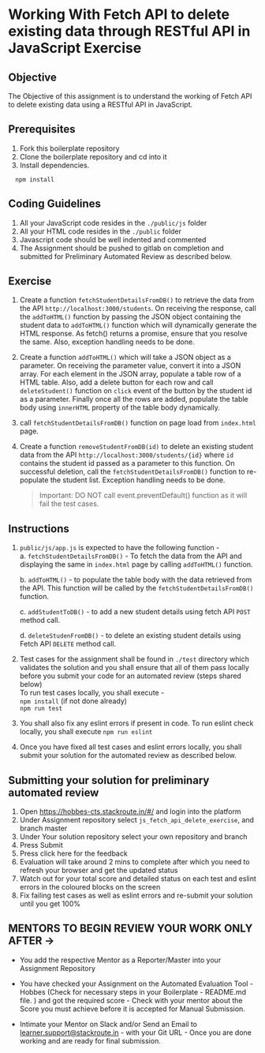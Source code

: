 # Working With Fetch API to delete existing data through RESTful API in JavaScript Exercise

## Objective

The Objective of this assignment is to understand the working of Fetch API to delete existing data using a RESTful API in JavaScript.  

## Prerequisites

1. Fork this boilerplate repository  
2. Clone the boilerplate repository and cd into it  
3. Install dependencies. 

```
  npm install
```

## Coding Guidelines
  
1. All your JavaScript code resides in the `./public/js` folder 
1. All your HTML code resides in the `./public` folder 
2. Javascript code should be well indented and commented  
3. The Assignment should be pushed to gitlab on completion and submitted for Preliminary Automated Review as described below.  
  
## Exercise

1. Create a function `fetchStudentDetailsFromDB()`
  to retrieve the data from the API
  `http://localhost:3000/students`.
  On receiving the response, call the `addToHTML()` function by
  passing the JSON object containing the student data to `addToHTML()`
  function which will dynamically generate the HTML response.
  As fetch() returns a promise, ensure that you
  resolve the same. Also, exception handling needs to be done.
2. Create a function `addToHTML()` which will take
  a JSON object as a parameter. On receiving the
  parameter value, convert it into a JSON array.
  For each element in the JSON array, populate a table
  row of a HTML table. Also, add a delete button for each row and call `deleteStudent()`
  function on `click` event of the button by the student id as a parameter.
  Finally once all the rows are added, populate the table body using `innerHTML` property 
  of the table body dynamically.
3. call `fetchStudentDetailsFromDB()` function on page load from `index.html` page.  

4. Create a function `removeStudentFromDB(id)`
  to delete an existing student data from the API
  `http://localhost:3000/students/{id}` where `id` contains the student id passed as a parameter to this function.
  On successful deletion, call the `fetchStudentDetailsFromDB()` function to
  re-populate the student list. Exception handling needs to be done.
 

    > Important: DO NOT call event.preventDefault() function as it will fail the test cases.


## Instructions 
   
 1. `public/js/app.js` is expected to have the following function -  
 	a. `fetchStudentDetailsFromDB()` - To fetch the data from the API and displaying the same in `index.html` page by calling `addToHTML()` function.
  
    b. `addToHTML()` - to populate the table body with the data retrieved from the API. This function will be called by the `fetchStudentDetailsFromDB()` function. 
    
    c. `addStudentToDB()` - to add a new student details using fetch API `POST` method call.

    d. `deleteStudenFromDB()` - to delete an existing student details using Fetch API `DELETE` method call.
	
 2. Test cases for the assignment shall be found in `./test` directory which validates the solution and you shall ensure that all of them pass locally before you submit your code for an automated review (steps shared below)  
	To run test cases locally, you shall execute -  
	`npm install` (if not done already)  
	`npm run test`  
 3. You shall also fix any eslint errors if present in code. To run eslint check locally, you shall execute `npm run eslint`  
 4. Once you have fixed all test cases and eslint errors locally, you shall submit your solution for the automated review as described below. 
 
## Submitting your solution for preliminary automated review  

 1. Open https://hobbes-cts.stackroute.in/#/ and login into the platform  
 2. Under Assignment repository select `js_fetch_api_delete_exercise`, and branch master  
 3. Under Your solution repository select your own repository and branch  
 4. Press Submit  
 5. Press click here for the feedback  
 6. Evaluation will take around 2 mins to complete after which you need to refresh your browser and get the updated status  
 7. Watch out for your total score and detailed status on each test and eslint errors in the coloured blocks on the screen  
 8. Fix failing test cases as well as eslint errors and re-submit your solution until you get 100%  
 
## MENTORS TO BEGIN REVIEW YOUR WORK ONLY AFTER ->

- You add the respective Mentor as a Reporter/Master into your Assignment Repository

- You have checked your Assignment on the Automated Evaluation Tool - Hobbes (Check for necessary steps in your Boilerplate - README.md file. ) and got the required score - Check with your mentor about the Score you must achieve before it is accepted for Manual Submission.

- Intimate your Mentor on Slack and/or Send an Email to learner.support@stackroute.in - with your Git URL - Once you are done working and are ready for final submission.
 

